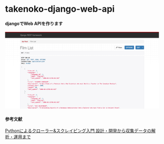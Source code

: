 takenoko-django-web-api
=======

#### djangoでWeb APIを作ります
![screenshot](https://github.com/takenoko-str/takenoko-django-web-api/blob/master/img/screen.png)


#### 参考文献
[Pythonによるクローラー&スクレイピング入門 設計・開発から収集データの解析・運用まで](http://amzn.asia/d/0MIyIDx)
